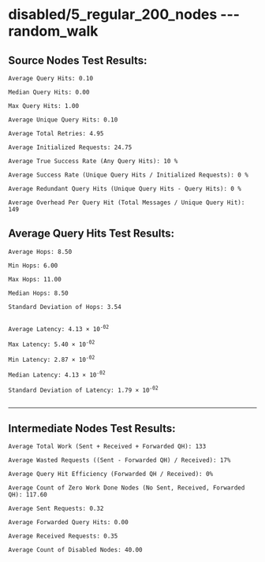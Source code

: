 # disabled/5_regular_200_nodes --- random_walk
## Source Nodes Test Results:
	Average Query Hits: 0.10

	Median Query Hits: 0.00

	Max Query Hits: 1.00

	Average Unique Query Hits: 0.10

	Average Total Retries: 4.95

	Average Initialized Requests: 24.75

	Average True Success Rate (Any Query Hits): 10 %

	Average Success Rate (Unique Query Hits / Initialized Requests): 0 %

	Average Redundant Query Hits (Unique Query Hits - Query Hits): 0 %

	Average Overhead Per Query Hit (Total Messages / Unique Query Hit): 149



## Average Query Hits Test Results:
<pre><code>Average Hops: 8.50

Min Hops: 6.00

Max Hops: 11.00

Median Hops: 8.50

Standard Deviation of Hops: 3.54


Average Latency: 4.13 × 10<sup>-02</sup>

Max Latency: 5.40 × 10<sup>-02</sup>

Min Latency: 2.87 × 10<sup>-02</sup>

Median Latency: 4.13 × 10<sup>-02</sup>

Standard Deviation of Latency: 1.79 × 10<sup>-02</sup>

</code></pre>

---------------------------------------------
## Intermediate Nodes Test Results:

	Average Total Work (Sent + Received + Forwarded QH): 133

	Average Wasted Requests ((Sent - Forwarded QH) / Received): 17%

	Average Query Hit Efficiency (Forwarded QH / Received): 0%

	Average Count of Zero Work Done Nodes (No Sent, Received, Forwarded QH): 117.60

	Average Sent Requests: 0.32

	Average Forwarded Query Hits: 0.00

	Average Received Requests: 0.35

	Average Count of Disabled Nodes: 40.00


